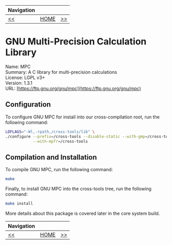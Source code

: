 | Navigation |||
| --- | --- | ---: |
| [<<](./MPFR.md) | [HOME](../README.md) | [>>](./ISL.md) |

# GNU Multi-Precision Calculation Library

Name: MPC<br />
Summary: A C library for multi-precision calculations<br />
License: LGPL v3+<br />
Version: 1.3.1<br />
URL: [https://ftp.gnu.org/gnu/mpc](https://ftp.gnu.org/gnu/mpc)<br />

## Configuration

To configure GNU MPC for install into our cross-compilation root, run the following command:

```bash
LDFLAGS="-Wl,-rpath,/cross-tools/lib" \
./configure --prefix=/cross-tools --disable-static --with-gmp=/cross-tools \
            --with-mpfr=/cross-tools
```

## Compilation and Installation

To compile GNU MPC, run the following command:

```bash
make
```

Finally, to install GNU MPC into the cross-tools tree, run the following command:

```bash
make install
```

More details about this package is covered later in the core system build.

| Navigation |||
| --- | --- | ---: |
| [<<](./MPFR.md) | [HOME](../README.md) | [>>](./ISL.md) |
